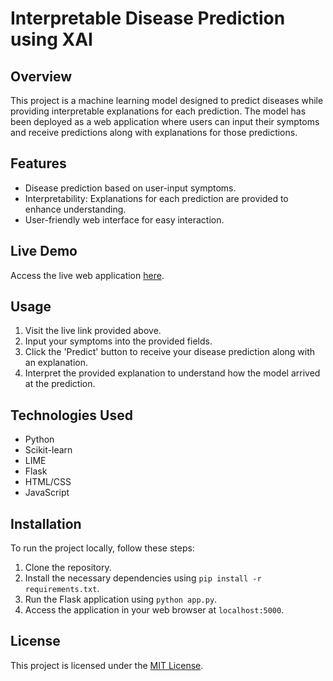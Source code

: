 # Interpretable Disease Prediction using XAI

## Overview
This project is a machine learning model designed to predict diseases while providing interpretable explanations for each prediction. The model has been deployed as a web application where users can input their symptoms and receive predictions along with explanations for those predictions.

## Features
- Disease prediction based on user-input symptoms.
- Interpretability: Explanations for each prediction are provided to enhance understanding.
- User-friendly web interface for easy interaction.

## Live Demo
Access the live web application [here](https://intellimed.onrender.com).

## Usage
1. Visit the live link provided above.
2. Input your symptoms into the provided fields.
3. Click the 'Predict' button to receive your disease prediction along with an explanation.
4. Interpret the provided explanation to understand how the model arrived at the prediction.

## Technologies Used
- Python
- Scikit-learn
- LIME
- Flask
- HTML/CSS
- JavaScript

## Installation
To run the project locally, follow these steps:
1. Clone the repository.
2. Install the necessary dependencies using `pip install -r requirements.txt`.
3. Run the Flask application using `python app.py`.
4. Access the application in your web browser at `localhost:5000`.


## License
This project is licensed under the [MIT License](LICENSE).
